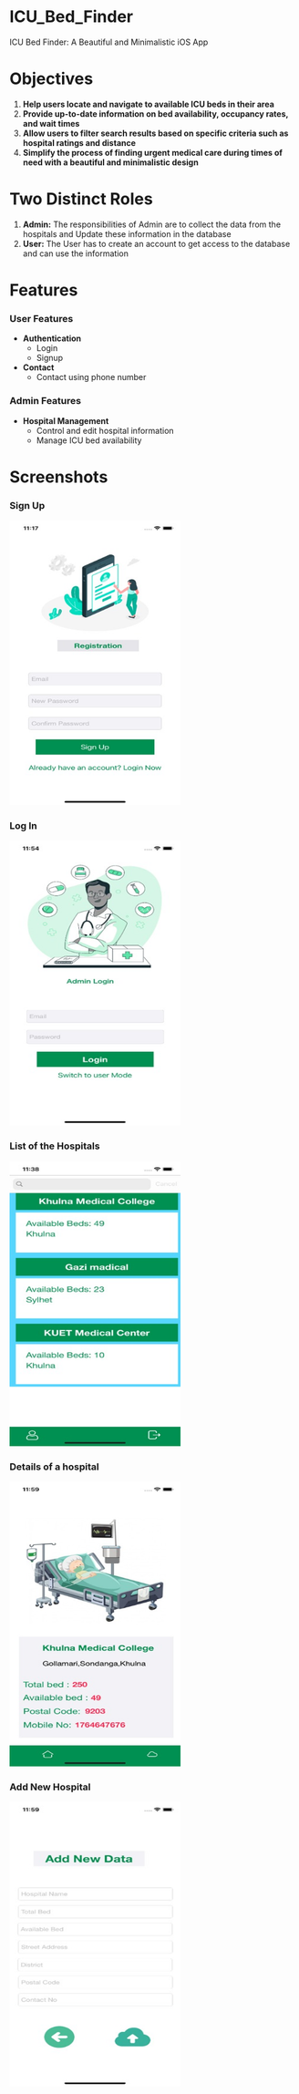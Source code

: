 # ICU_Bed_Finder
ICU Bed Finder: A Beautiful and Minimalistic iOS App
# Objectives
1. **Help users locate and navigate to available ICU beds in their area**
2. **Provide up-to-date information on bed availability, occupancy rates, and wait times**
3. **Allow users to filter search results based on specific criteria such as hospital ratings and distance**
4. **Simplify the process of finding urgent medical care during times of need with a beautiful and minimalistic design**

# Two Distinct Roles
1. **Admin:**
   The responsibilities of Admin are to collect the data from the hospitals and Update these information in the database
2. **User:**
   The User has to create an account to get access to the database and can use the information

# Features

### User Features
- **Authentication**
  - Login
  - Signup
- **Contact**
  - Contact using phone number

### Admin Features
- **Hospital Management**
  - Control and edit hospital information
  - Manage ICU bed availability


# Screenshots

### Sign Up
<img src="Screenshots/registrations.jpg" alt="Alt Text" width="300" height="500">

### Log In
<img src="Screenshots/login.jpg" alt="Alt Text" width="300" height="500">

### List of the Hospitals
<img src="Screenshots/list.jpg" alt="Alt Text" width="300" height="500">

### Details of a hospital
<img src="Screenshots/details.jpg" alt="Alt Text" width="300" height="500">

### Add New Hospital
<img src="Screenshots/add.jpg" alt="Alt Text" width="300" height="500">
